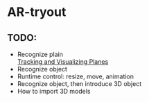 # AR-tryout

## TODO:
- Recognize plain  
    [Tracking and Visualizing Planes](https://developer.apple.com/documentation/arkit/tracking_and_visualizing_planes)
- Recognize object  
- Runtime control: resize, move, animation  
- Recognize object, then introduce 3D object
- How to import 3D models  

